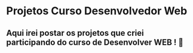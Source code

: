 # Projetos Curso Desenvolvedor Web

<h2>Aqui irei postar os projetos que criei participando do curso de Desenvolver WEB ! 💪 <h2>
